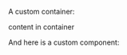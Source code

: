 A custom container:

<CustomContainer a='1' b="2" c>
content in container
</CustomContainer>

And here is a custom component:

<CustomComponent a='1' b="2" c/>